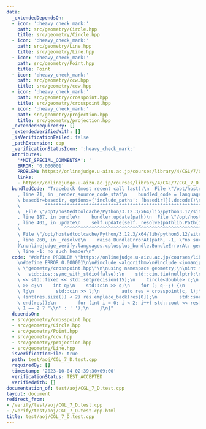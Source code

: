 ```yaml
---
data:
  _extendedDependsOn:
  - icon: ':heavy_check_mark:'
    path: src/geometry/Circle.hpp
    title: src/geometry/Circle.hpp
  - icon: ':heavy_check_mark:'
    path: src/geometry/Line.hpp
    title: src/geometry/Line.hpp
  - icon: ':heavy_check_mark:'
    path: src/geometry/Point.hpp
    title: Point
  - icon: ':heavy_check_mark:'
    path: src/geometry/ccw.hpp
    title: src/geometry/ccw.hpp
  - icon: ':heavy_check_mark:'
    path: src/geometry/crosspoint.hpp
    title: src/geometry/crosspoint.hpp
  - icon: ':heavy_check_mark:'
    path: src/geometry/projection.hpp
    title: src/geometry/projection.hpp
  _extendedRequiredBy: []
  _extendedVerifiedWith: []
  _isVerificationFailed: false
  _pathExtension: cpp
  _verificationStatusIcon: ':heavy_check_mark:'
  attributes:
    '*NOT_SPECIAL_COMMENTS*': ''
    ERROR: '0.000001'
    PROBLEM: https://onlinejudge.u-aizu.ac.jp/courses/library/4/CGL/7/CGL_7_D
    links:
    - https://onlinejudge.u-aizu.ac.jp/courses/library/4/CGL/7/CGL_7_D
  bundledCode: "Traceback (most recent call last):\n  File \"/opt/hostedtoolcache/Python/3.12.3/x64/lib/python3.12/site-packages/onlinejudge_verify/documentation/build.py\"\
    , line 71, in _render_source_code_stat\n    bundled_code = language.bundle(stat.path,\
    \ basedir=basedir, options={'include_paths': [basedir]}).decode()\n          \
    \         ^^^^^^^^^^^^^^^^^^^^^^^^^^^^^^^^^^^^^^^^^^^^^^^^^^^^^^^^^^^^^^^^^^^^^^^^^^^^^^^^^\n\
    \  File \"/opt/hostedtoolcache/Python/3.12.3/x64/lib/python3.12/site-packages/onlinejudge_verify/languages/cplusplus.py\"\
    , line 187, in bundle\n    bundler.update(path)\n  File \"/opt/hostedtoolcache/Python/3.12.3/x64/lib/python3.12/site-packages/onlinejudge_verify/languages/cplusplus_bundle.py\"\
    , line 401, in update\n    self.update(self._resolve(pathlib.Path(included), included_from=path))\n\
    \                ^^^^^^^^^^^^^^^^^^^^^^^^^^^^^^^^^^^^^^^^^^^^^^^^^^^^^^^^^\n \
    \ File \"/opt/hostedtoolcache/Python/3.12.3/x64/lib/python3.12/site-packages/onlinejudge_verify/languages/cplusplus_bundle.py\"\
    , line 260, in _resolve\n    raise BundleErrorAt(path, -1, \"no such header\"\
    )\nonlinejudge_verify.languages.cplusplus_bundle.BundleErrorAt: geometry/crosspoint.hpp:\
    \ line -1: no such header\n"
  code: "#define PROBLEM \"https://onlinejudge.u-aizu.ac.jp/courses/library/4/CGL/7/CGL_7_D\"\
    \n#define ERROR 0.000001\n\n#include <algorithm>\n#include <iomanip>\n#include\
    \ \"geometry/crosspoint.hpp\"\n\nusing namespace geometry;\n\nint main() {\n \
    \   std::ios::sync_with_stdio(false);\n    std::cin.tie(nullptr);\n    std::cout\
    \ << std::fixed << std::setprecision(15);\n    Circle<double> c;\n    std::cin\
    \ >> c;\n    int q;\n    std::cin >> q;\n    for (; q--;) {\n        Line<double>\
    \ l;\n        std::cin >> l;\n        auto res = crosspoint(c, l);\n        if\
    \ (int(res.size()) < 2) res.emplace_back(res[0]);\n        std::sort(begin(res),\
    \ end(res));\n        for (int i = 0; i < 2; i++) std::cout << res[i] << (i +\
    \ 1 == 2 ? '\\n' : ' ');\n    }\n}"
  dependsOn:
  - src/geometry/crosspoint.hpp
  - src/geometry/Circle.hpp
  - src/geometry/Point.hpp
  - src/geometry/ccw.hpp
  - src/geometry/projection.hpp
  - src/geometry/Line.hpp
  isVerificationFile: true
  path: test/aoj/CGL_7_D.test.cpp
  requiredBy: []
  timestamp: '2023-10-04 02:39:30+09:00'
  verificationStatus: TEST_ACCEPTED
  verifiedWith: []
documentation_of: test/aoj/CGL_7_D.test.cpp
layout: document
redirect_from:
- /verify/test/aoj/CGL_7_D.test.cpp
- /verify/test/aoj/CGL_7_D.test.cpp.html
title: test/aoj/CGL_7_D.test.cpp
---
```

